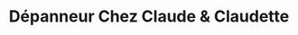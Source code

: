 ---
title: "Dépanneur Chez Claude & Claudette"
url: /montreal/depanneur-chez-claude-and-claudette/
shop: convenience
---